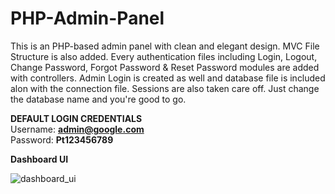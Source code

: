 # PHP-Admin-Panel
This is an PHP-based admin panel with clean and elegant design. MVC File Structure is also added. Every authentication files including Login, Logout, Change Password, Forgot Password &amp; Reset Password modules are added with controllers. Admin Login is created as well and database file is included alon with the connection file. Sessions are also taken care off. Just change the database name and you're good to go.



**DEFAULT LOGIN CREDENTIALS**      
Username: **admin@google.com**      
Password: **Pt123456789**         







**Dashboard UI**     

![dashboard_ui](https://user-images.githubusercontent.com/43801497/64510112-f2e30080-d2fe-11e9-8c79-d4e8eee540dd.jpg)

